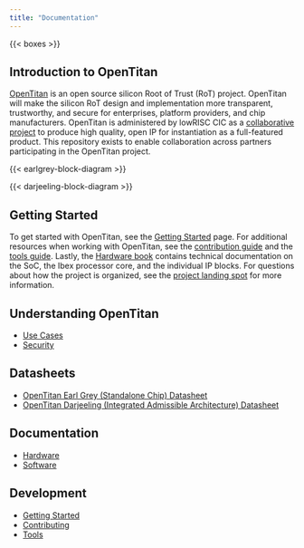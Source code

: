 ```yaml
---
title: "Documentation"
---
```


{{< boxes >}}

## Introduction to OpenTitan

[OpenTitan](https://opentitan.org/) is an open source silicon Root of Trust (RoT) project. OpenTitan will make the silicon RoT design and implementation more transparent, trustworthy, and secure for enterprises, platform providers, and chip manufacturers. OpenTitan is administered by lowRISC CIC as a [collaborative project](../book/doc/project_governance) to produce high quality, open IP for instantiation as a full-featured product. This repository exists to enable collaboration across partners participating in the OpenTitan project.

{{< earlgrey-block-diagram >}}

{{< darjeeling-block-diagram >}}

## Getting Started

To get started with OpenTitan, see the [Getting Started](/book/doc/getting_started) page. For additional resources when working with OpenTitan, see the [contribution guide](../book/doc/contributing) and the [tools guide](../book/util). Lastly, the [Hardware book](../book/hw) contains technical documentation on the SoC, the Ibex processor core, and the individual IP blocks. For questions about how the project is organized, see the [project landing spot](../book/doc/project_governance) for more information.

## Understanding OpenTitan

- [Use Cases](../book/doc/use_cases)
- [Security](../book/doc/security/)

## Datasheets

- [OpenTitan Earl Grey (Standalone Chip) Datasheet](../book/hw/top_earlgrey/)
- [OpenTitan Darjeeling (Integrated Admissible Architecture) Datasheet](../book/hw/top_darjeeling/)

## Documentation

- [Hardware](../book/hw)
- [Software](../book/sw)

## Development

- [Getting Started](/book/doc/getting_started)
- [Contributing](../book/doc/contributing)
- [Tools](../book/util)

